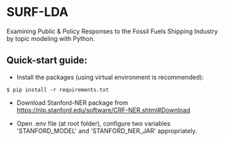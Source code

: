 # SURF-LDA
Examining Public & Policy Responses to the Fossil Fuels Shipping Industry by topic modeling with Python.

## Quick-start guide:

- Install the packages (using virtual environment is recommended):

```
$ pip install -r requirements.txt
```

- Download Stanford-NER package from https://nlp.stanford.edu/software/CRF-NER.shtml#Download

- Open .env file (at root folder), configure two variables 'STANFORD_MODEL' and 'STANFORD_NER_JAR' appropriately.

